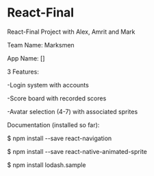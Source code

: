 # React-Final
React-Final Project with Alex, Amrit and Mark 

Team Name: Marksmen   

App Name: []  


3 Features:  

-Login system with accounts 

-Score board with recorded scores 

-Avatar selection (4-7) with associated sprites


Documentation (installed so far):

$ npm install --save react-navigation

$ npm install --save react-native-animated-sprite

$ npm install lodash.sample
